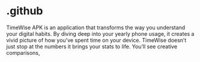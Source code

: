 # .github
TimeWise APK is an application that transforms the way you understand your digital habits. By diving deep into your yearly phone usage, it creates a vivid picture of how you’ve spent time on your device. TimeWise doesn’t just stop at the numbers it brings your stats to life. You’ll see creative comparisons,
